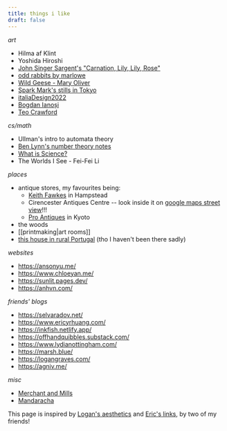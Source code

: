 ```yaml
---
title: things i like
draft: false
---
```

 _art_
- Hilma af Klint
- Yoshida Hiroshi
- [John Singer Sargent's "Carnation, Lily, Lily, Rose"](https://www.tate.org.uk/art/artworks/sargent-carnation-lily-lily-rose-n01615)
- [odd rabbits by marlowe](https://oddrabbits.art/)
- [Wild Geese - Mary Oliver](http://www.phys.unm.edu/~tw/fas/yits/archive/oliver_wildgeese.html)
- [Spark Mark's stills in Tokyo](https://www.spark-mark.com/laboratory/stills-in-tokyo)
- [italiaDesign2022](https://2022.sfuitaliadesign.com/)
- [Bogdan Ianoși](https://www.instagram.com/lightistic?utm_source=ig_web_button_share_sheet&igsh=ZDNlZDc0MzIxNw==)
- [Teo Crawford](https://www.teocrawford.com/)

_cs/math_
- Ullman's intro to automata theory
- [Ben Lynn's number theory notes](https://crypto.stanford.edu/pbc/notes/numbertheory/)
- [What is Science?](http://www.feynman.com/science/what-is-science/)
- The Worlds I See - Fei-Fei Li

*places*
- antique stores, my favourites being:
	- [Keith Fawkes](https://theshopkeepers.com/shops/keith-fawkes/) in Hampstead
	- Cirencester Antiques Centre -- look inside it on [google maps street view](https://www.google.com/maps/place/Cirencester+Antiques+Centre/@51.7172588,-1.966854,3a,75y,283.01h,93.3t/data=!3m8!1e1!3m6!1sAF1QipMbwQJMjfvGwLN39pzdPViJmvV0LsLHlN1wWD8-!2e10!3e11!6s%2F%2Flh5.ggpht.com%2Fp%2FAF1QipMbwQJMjfvGwLN39pzdPViJmvV0LsLHlN1wWD8-%3Dw900-h600-k-no-pi-3.304400385810453-ya283.0091192182362-ro0-fo100!7i10000!8i5000!4m18!1m8!3m7!1s0x487115afa8458813:0x196dab064c0b7638!2sCirencester+Antiques+Centre!8m2!3d51.7172238!4d-1.9669768!10e5!16s%2Fg%2F1tmqqt7v!3m8!1s0x487115afa8458813:0x196dab064c0b7638!8m2!3d51.7172238!4d-1.9669768!10e5!14m1!1BCgIgARICCAI!16s%2Fg%2F1tmqqt7v?entry=ttu&g_ep=EgoyMDI0MTExMS4wIKXMDSoASAFQAw%3D%3D)!!!
	- [Pro Antiques](https://g.co/kgs/DMqJx6T) in Kyoto
- the woods
- [[printmaking|art rooms]]
- [this house in rural Portugal](https://www.houseandgarden.co.uk/gallery/rustic-retreat-unspoilt-portugal-caroline-irving) (tho I haven't been there sadly)

*websites*
- https://ansonyu.me/
- https://www.chloeyan.me/
- https://sunlit.pages.dev/
- https://anhvn.com/

*friends' blogs*
- https://selvaradov.net/
- https://www.ericyrhuang.com/
- https://inkfish.netlify.app/
- https://offhandquibbles.substack.com/
- https://www.lydianottingham.com/
- https://marsh.blue/
- https://logangraves.com/
- https://agniv.me/

*misc*
- [Merchant and Mills](https://merchantandmills.com/uk/)
- [Mandaracha](https://www.mandaracha.com/)

This page is inspired by [Logan's aesthetics](https://logangraves.com/aesthetics) and [Eric's links](https://www.ericyrhuang.com/links/), by two of my friends!
